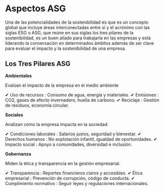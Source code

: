 # Aspectos ASG


Una de las potencialidades de la sostenibilidad es que es un concepto global que incluye áreas interconectadas entre sí y
el acrónimo con las siglas ESG o ASG, que reúne en sus siglas los tres pilares de la sostenibilidad, es un buen aliado para trabajarla en las empresas y está liderando la conversación en determinados ámbitos además de  ser clave para evaluar el impacto y la sostenibilidad de una empresa.

## Los Tres Pilares ASG

 
  
  
**Ambientales**


Evalúan el impacto de la empresa en el medio ambiente


✔ Uso de recursos : Consumo de agua, energía y materiales.
✔ Emisiones : CO2, gases de efecto invernadero, huella de carbono.
✔ Reciclaje : Gestión de residuos, economía circular.


**Sociales**


Analizan cómo la empresa impacta en la sociedad.


✔ Condiciones laborales : Salarios justos, seguridad y bienestar.
✔ Derechos humanos : No explotación infantil, igualdad de oportunidades.
✔ Impacto social : Apoyo a comunidades, diversidad e inclusión.


**Gobernanza**

Miden la ética y transparencia en la gestión empresarial.

✔ Transparencia : Reportes financieros claros y accesibles.
✔ Ética empresarial : Prevención de corrupción, código de conducta.
✔ Cumplimiento normativo : Seguir leyes y regulaciones internacionales.

